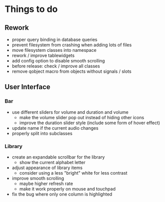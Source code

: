 # Things to do

## Rework
- proper query binding in database queries
- prevent filesystem from crashing when adding lots of files
- move filesystem classes into namespace
- rework / improve tablewidgets
- add config option to disable smooth scrolling
- before release: check / improve all classes
- remove qobject macro from objects without signals / slots

## User Interface
### Bar
- use different sliders for volume and duration and volume
  - make the volume slider pop out instead of hiding other icons
  - improve the duration slider style (include some form of hover effect)
- update name if the current audio changes
- properly split into subclasses

### Library
- create an expandable scrollbar for the library
  - show the current alphabet letter
- adjust appearance of library items
  - consider using a less "bright" white for less contrast
- improve smooth scrolling
  - maybe higher refresh rate
  - make it work properly on mouse and touchpad
- fix the bug where only one column is highlighted